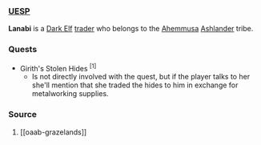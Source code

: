 ### [UESP](https://en.uesp.net/wiki/Morrowind:Lanabi)
**Lanabi** is a [Dark Elf](https://en.uesp.net/wiki/Morrowind:Dark_Elf "Morrowind:Dark Elf") [trader](https://en.uesp.net/wiki/Morrowind:Trader_Service "Morrowind:Trader Service") who belongs to the [Ahemmusa](https://en.uesp.net/wiki/Morrowind:Ahemmusa_Tribe "Morrowind:Ahemmusa Tribe") [Ashlander](https://en.uesp.net/wiki/Morrowind:Ashlanders "Morrowind:Ashlanders") tribe.
### Quests
* Girith's Stolen Hides <sup>[1]</sup>
	* Is not directly involved with the quest, but if the player talks to her she'll mention that she traded the hides to him in exchange for metalworking supplies.
### Source
1. [[oaab-grazelands]]